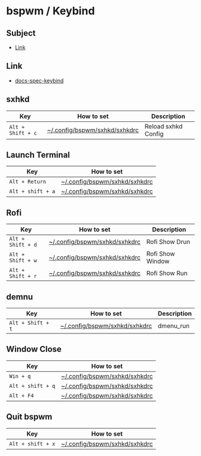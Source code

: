 
# bspwm / Keybind

## Subject

* [Link](#link)



## Link

* [docs-spec-keybind](../../../docs/spec/keybind.md)


## sxhkd

| Key | How to set | Description |
| --- | --- | --- |
| `Alt + Shift + c` | [~/.config/bspwm/sxhkd/sxhkdrc](config/sxhkd/sxhkdrc#L37) | Reload sxhkd Config |


## Launch Terminal

| Key | How to set |
| --- | --- |
| `Alt + Return` | [~/.config/bspwm/sxhkd/sxhkdrc](config/sxhkd/sxhkdrc#L49) |
| `Alt + shift + a` | [~/.config/bspwm/sxhkd/sxhkdrc](config/sxhkd/sxhkdrc#L52) |


## Rofi

| Key | How to set | Description |
| --- | --- | --- |
| `Alt + Shift + d` | [~/.config/bspwm/sxhkd/sxhkdrc](config/sxhkd/sxhkdrc#L64) | Rofi Show Drun |
| `Alt + Shift + w` | [~/.config/bspwm/sxhkd/sxhkdrc](config/sxhkd/sxhkdrc#L67) | Rofi Show Window |
| `Alt + Shift + r` | [~/.config/bspwm/sxhkd/sxhkdrc](config/sxhkd/sxhkdrc#L70) | Rofi Show Run |


## demnu

| Key | How to set | Description |
| --- | --- | --- |
| `Alt + Shift + t` | [~/.config/bspwm/sxhkd/sxhkdrc](config/sxhkd/sxhkdrc#L82) | dmenu_run |


## Window Close

| Key | How to set |
| --- | --- |
| `Win + q` | [~/.config/bspwm/sxhkd/sxhkdrc](config/sxhkd/sxhkdrc#L95) |
| `Alt + shift + q` | [~/.config/bspwm/sxhkd/sxhkdrc](config/sxhkd/sxhkdrc#L98) |
| `Alt + F4` | [~/.config/bspwm/sxhkd/sxhkdrc](config/sxhkd/sxhkdrc#L101) |


## Quit bspwm

| Key | How to set |
| --- | --- |
| `Alt + shift + x` | [~/.config/bspwm/sxhkd/sxhkdrc](config/sxhkd/sxhkdrc#L114) |
